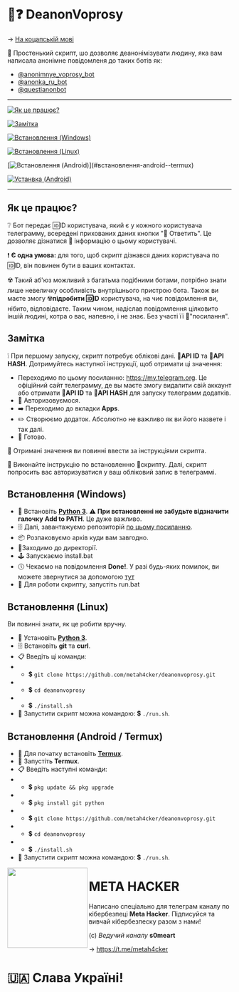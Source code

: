 
# 👤❓ DeanonVoprosy

-> [На коцапській мові](README_UA.md)

📜 Простенький скрипт, шо дозволяє деанонімізувати людину,
яка вам написала анонімне повідомленя до таких ботів як:
- [@anonimnye_voprosy_bot](https://t.me/anonimnye_voprosy_bot)
- [@anonka_ru_bot](https://t.me/anonka_ru_bot)
- [@questianonbot](https://t.me/questianonbot)

---

[![Як це працює?](https://img.shields.io/badge/%23-Як_це_працює%3F%0A-blue?style=for-the-badge)](#як-це-працює)

[![Замітка](https://img.shields.io/badge/%23-Замітка-blue?style=for-the-badge)](#замітка)

[![Встановлення (Windows)](https://img.shields.io/badge/%23-Встановлення_(Windows)-black?style=for-the-badge)](#встановлення-windows)

[![Встановлення (Linux)](https://img.shields.io/badge/%23-Встановлення_(Linux)-black?style=for-the-badge)](#встановлення-windows)

[![Встановлення (Android)](https://img.shields.io/badge/%23-Встановлення_(Android_%2F_Termux)-black?style=for-the-badge)](#встановлення-android--termux)

[![Устанвка (Android)](https://img.shields.io/badge/%23-Meta_Hacker-red?style=for-the-badge)](#meta-hacker)

---

## Як це працює?

❔ Бот передає 🆔ID користувача, який є у кожного
користувача телеграмму, всередені прихованих даних кнопки
"📩 Ответить". Це дозволяє дізнатися 👤 інформацію о
цьому користувачі.

❗️ **Є одна умова:** для того, щоб скрипт дізнався
даних користувача по 🆔ID, він повинен бути в ваших
контактах.

☢️ Такий аб'юз можливий з багатьма подібними ботами,
потрібно знати лише невеличку особливість внутрішнього
пристрою бота. Також ви маєте змогу ☢️**підробити 🆔ID**
користувача, на чиє повідомлення ви, нібито, відповідаєте.
Таким чином, надіслав повідомлення цілковито іншій
людині, котра о вас, напевно, і не знає. Без
участі її 🔗"посилання".

## Замітка

❕ При першому запуску, скрипт потребує облікові дані.
🔐**API ID** та 🔐**API HASH**. Дотримуйтесь наступної
інструкції, щоб отримати ці значення:
- Переходимо по цьому посиланню: https://my.telegram.org. Це
офіційний сайт телеграмму, де вы маєте змогу видалити свій
аккаунт або отримати 🔐**API ID** та 🔐**API HASH** для
запуску телеграмм додатків.
- 🔏 Авторизовуємося.
- ➡️ Переходимо до вкладки **Apps**.
- ✏️ Створюємо додаток. Абсолютно не важливо як ви його назвете
і так далі.
- 🏁 Готово.

📃 Отримані значення ви повинні ввести за інструкціями
скрипта.

📲 Виконайте інструкцію по встановленню 📜скрипту. Далі, скрипт попросить
вас авторизуватися у ваш обліковий запис в телеграммі.

## Встановлення (Windows)

- 🐍 Встановіть [**Python 3**](https://www.python.org/).
⚠️ **При встановленні не забудьте відзначити галочку**
**Add to PATH**. Це дуже важливо.
- 🗄 Далі, завантажуємо репозиторій [по цьому посиланню](https://github.com/metah4cker/deanonvoprosy/archive/refs/heads/master.zip).
- 📦 Розпаковуємо архів куди вам завгодно.
- 📁Заходимо до директорії.
- 🕹 Запускаємо install.bat
- 🕔 Чекаємо на повідомлення **Done!**. У разі будь-яких помилок,
ви можете звернутися за допомогою [тут](https://github.com/metah4cker/deanonvoprosy/issues)
- 📜 Для роботи скрипту, запустіть run.bat

## Встановлення (Linux)

Ви повинні знати, як це робити вручну.

- 🐍 Установіть [**Python 3**](https://www.python.org/).
- 🗄 Встановіть **git** та **curl**.
- 📋 Введіть ці команди:
- - 💲 ``git clone https://github.com/metah4cker/deanonvoprosy.git``
- - 💲 ``cd deanonvoprosy``
- - 💲 ``./install.sh``
- 📜 Запустити скрипт можна командою: 💲 ``./run.sh``.

## Встановлення (Android / Termux)

- 📲 Для початку встановіть [**Termux**](https://f-droid.org/ua/packages/com.termux/).
- 📱 Запустіть **Termux**.
- 📋 Введіть наступні команди:
- - 💲 ``pkg update && pkg upgrade``
- - 💲 ``pkg install git python``
- - 💲 ``git clone https://github.com/metah4cker/deanonvoprosy.git``
- - 💲 ``cd deanonvoprosy``
- - 💲 ``./install.sh``
- 📜 Запустити скрипт можна командою: 💲 ``./run.sh``.

<img align="left" width="180" src="https://images.weserv.nl/?url=https://github.com/metah4cker/metah4cker/raw/main/logo.jpg&fit=cover&mask=circle&maxage=7d" />
<h1><strong>META HACKER</strong></h1>

Написано спеціально для телеграм каналу по кібербезпеці **Meta Hacker**.
Підписуйся та вивчай кібербезпеску разом з нами!

(c) *Ведучий каналу* **s0meart**

-> https://t.me/metah4cker

# 🇺🇦 Слава Україні!
